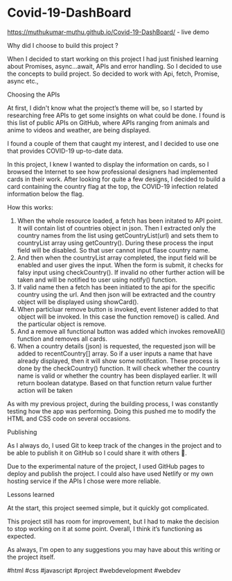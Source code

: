 # Covid-19-DashBoard

https://muthukumar-muthu.github.io/Covid-19-DashBoard/ - live demo

Why did I choose to build this project ?

When I decided to start working on this project I had just finished learning about Promises, async...await, APIs and error handling. So I decided to use the concepts to build project. So decided to work with Api, fetch, Promise, async etc.,

Choosing the APIs

At first, I didn't know what the project’s theme will be, so I started by researching free APIs to get some insights on what could be done. I found is this list of public APIs on GitHub, where APIs ranging from animals and anime to videos and weather, are being displayed.

I found a couple of them that caught my interest, and I decided to use one that provides COVID-19 up-to-date data.

In this project, I knew I wanted to display the information on cards, so I browsed the Internet to see how professional designers had implemented cards in their work. After looking for quite a few designs, I decided to build a card containing the country flag at the top, the COVID-19 infection related information below the flag.

How this works:

1. When the whole resource loaded, a fetch has been initated to API point. It will contain list of countries object in json. Then I extracted only the country names from the list using getCountryList(url) and sets them to countryList array using getCountry(). During these process the input field will be disabled. So that user cannot input flase country name.
2. And then when the countryList array completed, the input field will be enabled and user gives the input. When the form is submit, it
   checks for falsy input using checkCountry(). If invalid no other further action will be taken and will be notified to user using notify() function.
3. If valid name then a fetch has been initiated to the api for the specific country using the url. And then json will be extracted and the country object will be displayed using showCard().
4. When particluar remove button is invoked, event listener added to that object will be invoked. In this case the function remove() is called. And the particular object is remove.
5. And a remove all functional button was added which invokes removeAll() function and removes all cards.
6. When a country details (json) is requested, the requested json will be added to recentCountry[] array. So if a user inputs a name that have already displayed, then it will show some notifcation. These process is done by the checkCountry() function. It will check whether the country name is valid or whether the country has been displayed earlier. It will return boolean datatype. Based on that function return value further action will be taken

As with my previous project, during the building process, I was constantly testing how the app was performing. Doing this pushed me to modify the HTML and CSS code on several occasions.

Publishing

As I always do, I used Git to keep track of the changes in the project and to be able to publish it on GitHub so I could share it with others 🕺.

Due to the experimental nature of the project, I used GitHub pages to deploy and publish the project. I could also have used Netlify or my own hosting service if the APIs I chose were more reliable.

Lessons learned

At the start, this project seemed simple, but it quickly got complicated.

This project still has room for improvement, but I had to make the decision to stop working on it at some point. Overall, I think it’s functioning as expected.

As always, I'm open to any suggestions you may have about this writing or the project itself.

#html #css #javascript #project #webdevelopment #webdev
